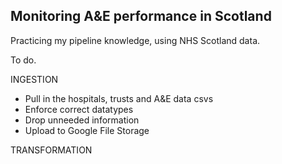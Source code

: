 ## Monitoring A&E performance in Scotland

Practicing my pipeline knowledge, using NHS Scotland data.

To do.

INGESTION

- Pull in the hospitals, trusts and A&E data csvs
- Enforce correct datatypes
- Drop unneeded information
- Upload to Google File Storage


TRANSFORMATION


